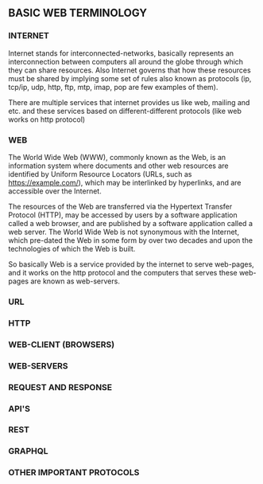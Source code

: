 ## BASIC WEB TERMINOLOGY

### INTERNET

Internet stands for interconnected-networks, basically represents an interconnection between computers all around the globe through which they can share resources. Also Internet governs that how these resources must be shared by implying some set of rules also known as protocols (ip, tcp/ip, udp, http, ftp, mtp, imap, pop are few examples of them).

There are multiple services that internet provides us like web, mailing and etc. and these services based on different-different protocols (like web works on http protocol)

### WEB

The World Wide Web (WWW), commonly known as the Web, is an information system where documents and other web resources are identified by Uniform Resource Locators (URLs, such as https://example.com/), which may be interlinked by hyperlinks, and are accessible over the Internet.

The resources of the Web are transferred via the Hypertext Transfer Protocol (HTTP), may be accessed by users by a software application called a web browser, and are published by a software application called a web server. The World Wide Web is not synonymous with the Internet, which pre-dated the Web in some form by over two decades and upon the technologies of which the Web is built.

So basically Web is a service provided by the internet to serve web-pages, and it works on the http protocol and the computers that serves these web-pages are known as web-servers.

### URL

### HTTP

### WEB-CLIENT (BROWSERS)

### WEB-SERVERS

### REQUEST AND RESPONSE

### API'S

### REST

### GRAPHQL

### OTHER IMPORTANT PROTOCOLS
